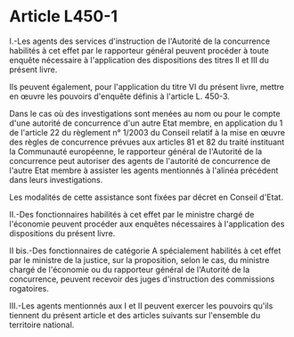 # Article L450-1

I.-Les agents des services d'instruction de l'Autorité de la concurrence habilités à cet effet par le rapporteur général peuvent procéder à toute enquête nécessaire à l'application des dispositions des titres II et III du présent livre.

Ils peuvent également, pour l'application du titre VI du présent livre, mettre en œuvre les pouvoirs d'enquête définis à l'article L. 450-3.

Dans le cas où des investigations sont menées au nom ou pour le compte d'une autorité de concurrence d'un autre Etat membre, en application du 1 de l'article 22 du règlement n° 1/2003 du Conseil relatif à la mise en œuvre des règles de concurrence prévues aux articles 81 et 82 du traité instituant la Communauté européenne, le rapporteur général de l'Autorité de la concurrence peut autoriser des agents de l'autorité de concurrence de l'autre Etat membre à assister les agents mentionnés à l'alinéa précédent dans leurs investigations.

Les modalités de cette assistance sont fixées par décret en Conseil d'Etat.

II.-Des fonctionnaires habilités à cet effet par le ministre chargé de l'économie peuvent procéder aux enquêtes nécessaires à l'application des dispositions du présent livre.

II bis.-Des fonctionnaires de catégorie A spécialement habilités à cet effet par le ministre de la justice, sur la proposition, selon le cas, du ministre chargé de l'économie ou du rapporteur général de l'Autorité de la concurrence, peuvent recevoir des juges d'instruction des commissions rogatoires.

III.-Les agents mentionnés aux I et II peuvent exercer les pouvoirs qu'ils tiennent du présent article et des articles suivants sur l'ensemble du territoire national.
